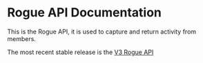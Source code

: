 # Rogue API Documentation

This is the Rogue API, it is used to capture and return activity from members.

The most recent stable release is the [V3 Rogue API](api/v3/README.md)

<!-- ##### All POST and PUT endpoints (except v3 endpoints) require an api key (X-DS-Rogue-API-Key) in the header to be submitted with the request. -->
